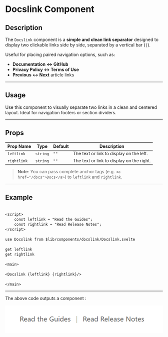 # Docslink Component

## Description
The `Docslink` component is a **simple and clean link separator** designed to display two clickable links side by side, separated by a vertical bar (`|`).

Useful for placing paired navigation options, such as:
- **Documentation ↔ GitHub**
- **Privacy Policy ↔ Terms of Use**
- **Previous ↔ Next** article links

---

## Usage
Use this component to visually separate two links in a clean and centered layout. Ideal for navigation footers or section dividers.

---

## Props

| Prop Name  | Type   | Default | Description                     |
|------------|--------|---------|---------------------------------|
| `leftlink` | `string` | `""`    | The text or link to display on the left. |
| `rightlink`| `string` | `""`    | The text or link to display on the right. |


> **Note**: You can pass complete anchor tags (e.g. `<a href="/docs">Docs</a>`) to `leftlink` and `rightlink`.

---

## Example


```svelte

<script>
    const leftlink = "Read the Guides";
    const rightlink = "Read Release Notes";
</script>

use Docslink from $lib/components/docslink/Docslink.svelte

get leftlink
get rightlink

<main>

<Docslink {leftlink} {rightlink}/>

</main>

```

---

The above code outputs a component :

![Docslink image.](./docsImages/docsLinkImage.png "This is a Docslink component image.")